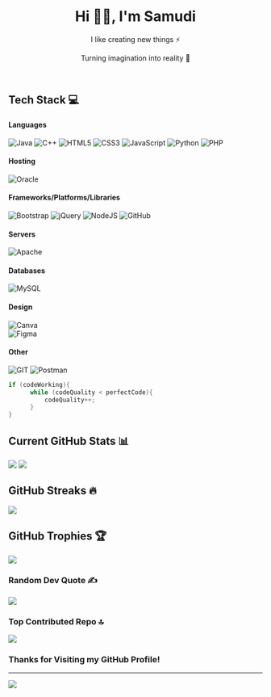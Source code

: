 <h1 align="center">Hi 👋🏻, I'm Samudi</h1>
<p align="center">I like creating new things ⚡</p>
<p align="center">Turning imagination into reality 🚀</p>
<p align="center">
 <a href="https://samudisenevirathne.github.io/MyPortfolio/" target="_blank"><img alt="" src="https://img.shields.io/badge/Portfolio-000?logo=vercel&logoColor=yellow&style=for-the-badge" style="vertical-align:center" /></a>
<a href="https://www.linkedin.com/in/samudi-senevirathne-b99744264/" target="_blank"><img alt="" src="https://img.shields.io/badge/LinkedIn-000?logo=linkedin&logoColor=0A66C2&style=for-the-badge" style="vertical-align:center" /></a></p>

## Tech Stack 💻
#### Languages
![Java](https://img.shields.io/badge/java-000?style=for-the-badge&logo=java)
![C++](https://img.shields.io/badge/c++-000?style=for-the-badge&logo=c%2B%2B&logoColor=ffdd54) 
![HTML5](https://img.shields.io/badge/html5-000?style=for-the-badge&logo=html5) 
![CSS3](https://img.shields.io/badge/css3-000?style=for-the-badge&logo=css3&logoColor=blue)
![JavaScript](https://img.shields.io/badge/javascript-000?style=for-the-badge&logo=javascript) 
![Python](https://img.shields.io/badge/python-000?style=for-the-badge&logo=python&logoColor=ffdd54) 
![PHP](https://img.shields.io/badge/php-000?style=for-the-badge&logo=php&logoColor=lightpurple) 

#### Hosting
![Oracle](https://img.shields.io/badge/Oracle-000?style=for-the-badge&logo=oracle)

#### Frameworks/Platforms/Libraries
![Bootstrap](https://img.shields.io/badge/bootstrap-000?style=for-the-badge&logo=bootstrap) 
![jQuery](https://img.shields.io/badge/jquery-000?style=for-the-badge&logo=jquery) 
![NodeJS](https://img.shields.io/badge/node.js-000?style=for-the-badge&logo=node.js)
![GitHub](https://img.shields.io/badge/GitHub-000?style=for-the-badge&logo=github) 

#### Servers
![Apache](https://img.shields.io/badge/apache-000?style=for-the-badge&logo=apache) 

#### Databases
![MySQL](https://img.shields.io/badge/mysql-000?style=for-the-badge&logo=mysql) 

#### Design
![Canva](https://img.shields.io/badge/Canva-000?style=for-the-badge&logo=Canva) 	
![Figma](https://img.shields.io/badge/figma-000?style=for-the-badge&logo=figma) 

#### Other
![GIT](https://img.shields.io/badge/Git-000?style=for-the-badge&logo=git)
![Postman](https://img.shields.io/badge/Postman-000?style=for-the-badge&logo=postman)


``` java
if (codeWorking){
      while (codeQuality < perfectCode){
          codeQuality++;
      }
}
```


## Current GitHub Stats 📊
![](https://github-readme-stats.vercel.app/api?username=samudiSenevirathne&theme=highcontrast&hide_border=false&include_all_commits=false&count_private=false)
![](https://github-readme-stats.vercel.app/api/top-langs/?username=samudiSenevirathne&theme=highcontrast&hide_border=false&include_all_commits=false&count_private=false&layout=compact)

## GitHub Streaks 🔥
![](https://github-readme-streak-stats.herokuapp.com/?user=samudiSenevirathne&theme=highcontrast&hide_border=false)

## GitHub Trophies 🏆
![](https://github-profile-trophy.vercel.app/?username=samudiSenevirathne&theme=gruvbox&no-frame=false&no-bg=true&margin-w=4)

### Random Dev Quote ✍️ 
![](https://quotes-github-readme.vercel.app/api?type=horizontal&theme=gruvbox)

### Top Contributed Repo 🔝 
![](https://github-contributor-stats.vercel.app/api?username=samudiSenevirathne&limit=5&theme=gruvbox&combine_all_yearly_contributions=true)

### Thanks for Visiting my GitHub Profile!

---
[![](https://visitcount.itsvg.in/api?id=samudiSenevirathne&icon=0&color=7)](https://visitcount.itsvg.in)

